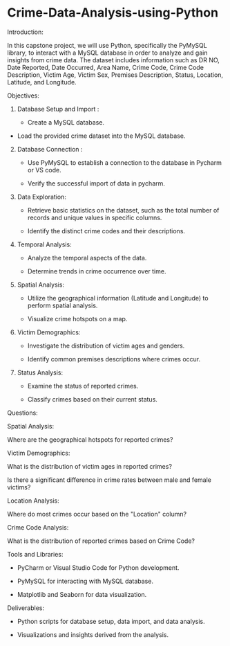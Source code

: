 # Crime-Data-Analysis-using-Python

Introduction:


In this capstone project, we will use Python, specifically the PyMySQL library, to interact with a MySQL database in order to analyze and gain insights from crime data. The dataset includes information such as DR NO, Date Reported, Date Occurred, Area Name, Crime Code, Crime Code Description, Victim Age, Victim Sex, Premises Description, Status, Location, Latitude, and Longitude.

Objectives:

1. Database Setup and Import :

   - Create a MySQL database.

 - Load the provided crime dataset into the MySQL database.

2. Database Connection :

   - Use PyMySQL to establish a connection to the database in Pycharm or VS code.

   - Verify the successful import of data in pycharm.

3. Data Exploration:

   - Retrieve basic statistics on the dataset, such as the total number of records and unique values in specific columns.

   - Identify the distinct crime codes and their descriptions.


4. Temporal Analysis:

   - Analyze the temporal aspects of the data.

   - Determine trends in crime occurrence over time.

5. Spatial Analysis:

   - Utilize the geographical information (Latitude and Longitude) to perform spatial analysis.

   - Visualize crime hotspots on a map.

6. Victim Demographics:

   - Investigate the distribution of victim ages and genders.

   - Identify common premises descriptions where crimes occur.

7. Status Analysis:

   - Examine the status of reported crimes.

   - Classify crimes based on their current status.


Questions:

Spatial Analysis:

Where are the geographical hotspots for reported crimes?

 

Victim Demographics:

What is the distribution of victim ages in reported crimes?

Is there a significant difference in crime rates between male and female victims?

 

Location Analysis:

Where do most crimes occur based on the "Location" column?

 

Crime Code Analysis:

What is the distribution of reported crimes based on Crime Code?

 

Tools and Libraries:

- PyCharm or Visual Studio Code for Python development.

- PyMySQL for interacting with MySQL database.

- Matplotlib and Seaborn for data visualization.

Deliverables:

- Python scripts for database setup, data import, and data analysis.

- Visualizations and insights derived from the analysis.
